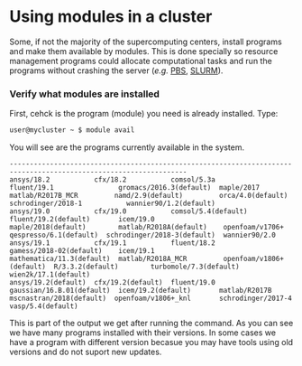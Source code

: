 # Using modules in a cluster
Some, if not the majority of the supercomputing centers, install programs and make them available by modules. This is done specially so resource management programs could allocate computational tasks and run the programs without crashing the server (*e.g.* [PBS](https://www.pbspro.org/), [SLURM](https://slurm.schedmd.com/)). 

### Verify what modules are installed
First, cehck is the program (module) you need is already installed. Type:   
```bash
user@mycluster ~ $ module avail
```   
You will see are the programs currently available in the system.   
```
------------------------------------------------------------------------------------------------------------------
ansys/18.2           cfx/18.2           comsol/5.3a          fluent/19.1                gromacs/2016.3(default)  maple/2017                 matlab/R2017B_MCR         namd/2.9(default)         orca/4.0(default)       schrodinger/2018-1           wannier90/1.2(default)  
ansys/19.0           cfx/19.0           comsol/5.4(default)  fluent/19.2(default)       icem/19.0                maple/2018(default)        matlab/R2018A(default)    openfoam/v1706+           qespresso/6.1(default)  schrodinger/2018-3(default)  wannier90/2.0           
ansys/19.1           cfx/19.1           fluent/18.2          gamess/2018-02(default)    icem/19.1                mathematica/11.3(default)  matlab/R2018A_MCR         openfoam/v1806+(default)  R/3.3.2(default)        turbomole/7.3(default)       wien2k/17.1(default)    
ansys/19.2(default)  cfx/19.2(default)  fluent/19.0          gaussian/16.B.01(default)  icem/19.2(default)       matlab/R2017B              mscnastran/2018(default)  openfoam/v1806+_knl       schrodinger/2017-4      vasp/5.4(default)
```   
This is part of the output we get after running the command. As you can see we have many programs installed with their versions. In some cases we have a program with different version becasue you may have tools using old versions and do not suport new updates.
